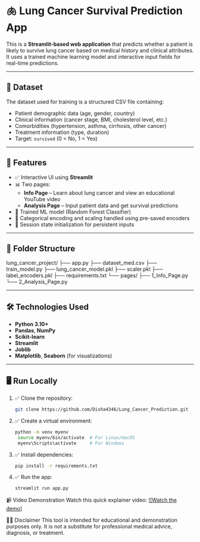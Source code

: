 # 🫁 Lung Cancer Survival Prediction App

This is a **Streamlit-based web application** that predicts whether a patient is likely to survive lung cancer based on medical history and clinical attributes. It uses a trained machine learning model and interactive input fields for real-time predictions.

---

## 📂 Dataset

The dataset used for training is a structured CSV file containing:

- Patient demographic data (age, gender, country)
- Clinical information (cancer stage, BMI, cholesterol level, etc.)
- Comorbidities (hypertension, asthma, cirrhosis, other cancer)
- Treatment information (type, duration)
- Target: `survived` (0 = No, 1 = Yes)

---

## 🚀 Features

- ✅ Interactive UI using **Streamlit**
- 📊 Two pages:  
  - **Info Page** – Learn about lung cancer and view an educational YouTube video  
  - **Analysis Page** – Input patient data and get survival predictions  
- 🎯 Trained ML model (Random Forest Classifier)
- 🧠 Categorical encoding and scaling handled using pre-saved encoders
- 📁 Session state initialization for persistent inputs

---

## 📁 Folder Structure
lung_cancer_project/
├── app.py
├── dataset_med.csv
├── train_model.py
├── lung_cancer_model.pkl
├── scaler.pkl
├── label_encoders.pkl
├── requirements.txt
└── pages/
├── 1_Info_Page.py
└── 2_Analysis_Page.py


---

## 🛠️ Technologies Used

- **Python 3.10+**
- **Pandas**, **NumPy**
- **Scikit-learn**
- **Streamlit**
- **Joblib**
- **Matplotlib**, **Seaborn** (for visualizations)

---

## 🖥️ Run Locally

1. ✅ Clone the repository:
   ```bash
   git clone https://github.com/Disha4346/Lung_Cancer_Prediction.git

2. ✅ Create a virtual environment:
   ```bash
   python -m venv myenv
    source myenv/bin/activate  # For Linux/macOS
    myenv\Scripts\activate     # For Windows
3. ✅ Install dependencies:
   ```bash
   pip install -r requirements.txt
4. ✅ Run the app:
   ```bash
   streamlit run app.py

📹 Video Demonstration
Watch this quick explainer video:
[![Watch the demo]](https://github.com/Disha4346/Lung_Cancer_Detection/blob/main/demo_lung_cancer.mp4)

👩‍⚕️ Disclaimer
This tool is intended for educational and demonstration purposes only.
It is not a substitute for professional medical advice, diagnosis, or treatment.




